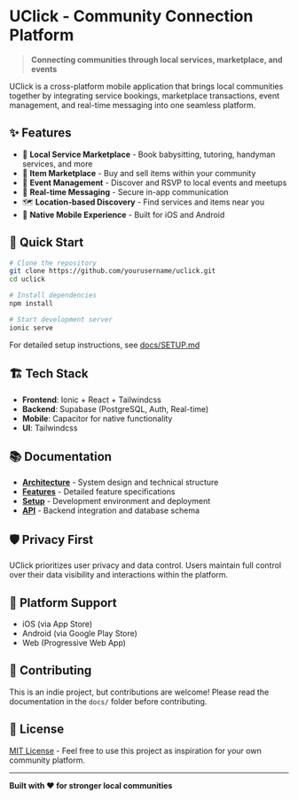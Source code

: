 # UClick - Community Connection Platform

> **Connecting communities through local services, marketplace, and events**

UClick is a cross-platform mobile application that brings local communities together by integrating service bookings, marketplace transactions, event management, and real-time messaging into one seamless platform.

## ✨ Features

- 🏪 **Local Service Marketplace** - Book babysitting, tutoring, handyman services, and more
- 🛒 **Item Marketplace** - Buy and sell items within your community
- 📅 **Event Management** - Discover and RSVP to local events and meetups
- 💬 **Real-time Messaging** - Secure in-app communication
- 🗺️ **Location-based Discovery** - Find services and items near you
- 📱 **Native Mobile Experience** - Built for iOS and Android

## 🚀 Quick Start

```bash
# Clone the repository
git clone https://github.com/yourusername/uclick.git
cd uclick

# Install dependencies
npm install

# Start development server
ionic serve
```

For detailed setup instructions, see [docs/SETUP.md](docs/SETUP.md)

## 🏗️ Tech Stack

- **Frontend**: Ionic + React + Tailwindcss
- **Backend**: Supabase (PostgreSQL, Auth, Real-time)
- **Mobile**: Capacitor for native functionality
- **UI**: Tailwindcss

## 📚 Documentation

- [**Architecture**](docs/ARCHITECTURE.md) - System design and technical structure
- [**Features**](docs/FEATURES.md) - Detailed feature specifications
- [**Setup**](docs/SETUP.md) - Development environment and deployment
- [**API**](docs/API.md) - Backend integration and database schema

## 🛡️ Privacy First

UClick prioritizes user privacy and data control. Users maintain full control over their data visibility and interactions within the platform.

## 📱 Platform Support

- iOS (via App Store)
- Android (via Google Play Store)
- Web (Progressive Web App)

## 🤝 Contributing

This is an indie project, but contributions are welcome! Please read the documentation in the `docs/` folder before contributing.

## 📄 License

[MIT License](LICENSE) - Feel free to use this project as inspiration for your own community platform.

---

**Built with ❤️ for stronger local communities**
